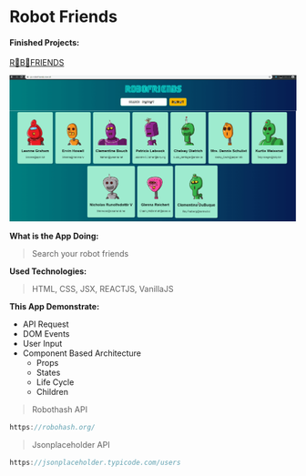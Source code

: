 # Robot Friends

#### Finished Projects:

[R🤖B🤖FRIENDS](https://ps-robofriends.now.sh)

![R🤖B🤖FRIENDS EXAMPLE SITE](ps-robofriends-example.gif)

**What is the App Doing:**
> Search your robot friends

**Used Technologies:**
> HTML, CSS, JSX, REACTJS, VanillaJS

**This App Demonstrate:**
  * API Request
  * DOM Events
  * User Input
  * Component Based Architecture
    * Props
    * States
    * Life Cycle
    * Children

  >Robothash API
```js
https://robohash.org/
```
  >Jsonplaceholder API
```js
https://jsonplaceholder.typicode.com/users
```
